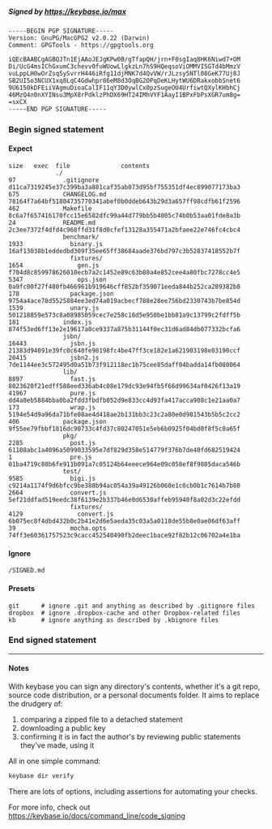 ##### Signed by https://keybase.io/max
```
-----BEGIN PGP SIGNATURE-----
Version: GnuPG/MacGPG2 v2.0.22 (Darwin)
Comment: GPGTools - https://gpgtools.org

iQEcBAABCgAGBQJTn1EjAAoJEJgKPw0B/gTfapQH/jrn+F0sgIaq8HK6Niwd7+OM
Di/UcG4msIChGxumC3chevv0fuWUowLlgkzLn7hS9HQeqsoViOMMVISGTd4bMmzV
vuLppLH0wOrZsq5ySvrrH446iRfg11djMNK7d4QvVW/rJLzsy5NTl08GeK77Uj8J
SB2UI5o3NCUX1xq8LqC4Gdwhpr86eM8d3OqBG2OPqDeKLHytWU6DRakxobbSnet6
9U6150kDFEiiVAgmuDioaCalIF11qY3D0ywlCx0pzSugeOU4UrfiwtQXylKHbhCj
46MzQ4n0nXYINsu3MpX8rPdklzPhDX69HT24IMhVYF1AayI1BPxFbPsXGR7um8g=
=sxCX
-----END PGP SIGNATURE-----

```

<!-- END SIGNATURES -->

### Begin signed statement 

#### Expect

```
size   exec  file              contents                                                        
             ./                                                                                
97             .gitignore      d11ca7319245e37c399ba3a881caf35ab073d95bf755351df4ec899077173ba3
675            CHANGELOG.md    78164f7a64bf51804735770341abef0b0ddeb643b29d3a657ff98cdfb61f2596
462            Makefile        8c6a7f657416170fcc15e6582dfc99a44d779bb5b4005c74b0b53aa01fde8a3b
24             README.md       2c3ee7372f4dfd4c968ffd31f8d0cfef13128a355471a2bfaee22e746fc4cbc4
               benchmark/                                                                      
1933             binary.js     16af13038b1eddedbd309f35ee65ff38684aade376bd797c3b52837418552b7f
                 fixtures/                                                                     
1654               gen.js      f704d8c859978626010ecb7a2c1452e89c63b80a4e852cee4a80fbc7278cc4e5
5347               ops.json    0a9fc00f27f480fb466961b919646cff852bf359071eeda844b252ca289382b8
178              package.json  9754a4ace78d5525884ee3ed74a019acbecf788e28ee756bd2330743b7be854d
1539             unary.js      501218859e573c8a08985059cec7e258c18d5e950be1bb81a9c13799c2fdff5b
181            index.js        874f53ed6ff13e2e19617a0ce9337a875b31144f0ec31d6ad84db077332bcfa6
               jsbn/                                                                           
16443            jsbn.js       21383d94091e39fc0c640fe90198fc4be47ff3ce182e1a621903198e03190ccf
20415            jsbn2.js      7de1144ee3c572495d0a51b73f912118ec1b75cee85daff04badda14fb080064
               lib/                                                                            
8897             fast.js       8023620f21edff588eed336ab4c08e179dc93e94fb5f66d99634af0426f13a19
41967            pure.js       dd4a8eb5884bba0ba2fdd3fbdfb052d9e833cc4d93fa417acca908c1e21aa0a7
173              wrap.js       5194e54d9a96da71bfe08ae4d418ae2b131bb3c23c2a80e0d981543b5b5c2cc2
406            package.json    9f55ee79fbbf1816dc90733c4fd37c80247051e5eb6b0925f04bd0f8f5c0a65f
               pkg/                                                                            
2285             post.js       61108abc1a4096a5099033595e7df829d358e514779f376b7de40fd682519424
1                pre.js        01ba4719c80b6fe911b091a7c05124b64eeece964e09c058ef8f9805daca546b
               test/                                                                           
9585             bigi.js       c9214a1174f9d6bfcc9be388b94ac054a39a49126b060e1c0cb0b1c7614b7b88
2664             convert.js    5ef21ddfad519eedc38f6139e2b337b46e0d6530affeb95940f8a02d3c22efdd
                 fixtures/                                                                     
4129               convert.js  6b075ec8f4dbd432b0c2b41e2d6e5aeda35c03a5a0118de55b8e0ae06df63aff
39               mocha.opts    74ff3e60361757523c9cacc452540490fb2deec1bace92f82b12c06702a4e1ba
```

#### Ignore

```
/SIGNED.md
```

#### Presets

```
git      # ignore .git and anything as described by .gitignore files
dropbox  # ignore .dropbox-cache and other Dropbox-related files    
kb       # ignore anything as described by .kbignore files          
```

<!-- summarize version = 0.0.9 -->

### End signed statement

<hr>

#### Notes

With keybase you can sign any directory's contents, whether it's a git repo,
source code distribution, or a personal documents folder. It aims to replace the drudgery of:

  1. comparing a zipped file to a detached statement
  2. downloading a public key
  3. confirming it is in fact the author's by reviewing public statements they've made, using it

All in one simple command:

```bash
keybase dir verify
```

There are lots of options, including assertions for automating your checks.

For more info, check out https://keybase.io/docs/command_line/code_signing